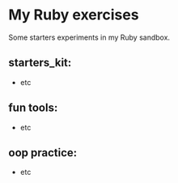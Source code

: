 # My Ruby exercises
Some starters experiments in my Ruby sandbox.

starters_kit:
- 
- etc

fun tools:
- 
- etc

oop practice:
- 
- etc

